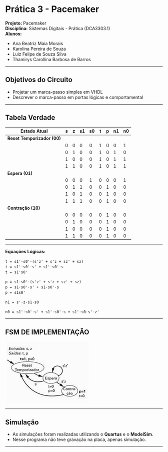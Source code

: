 # Prática 3 - Pacemaker

**Projeto:** Pacemaker  
**Disciplina:** Sistemas Digitais - Prática (DCA3303.1)  
**Alunos:**  
- Ana Beatriz Maia Morais  
- Karolina Pereira de Souza  
- Luiz Felipe de Souza Silva  
- Thamirys Carollina Barbosa de Barros  

---

## Objetivos do Circuito

- Projetar um marca-passo simples em VHDL  
- Descrever o marca-passo em portas lógicas e comportamental  

---

## Tabela Verdade

| Estado Atual | s | z | s1 | s0 | t | p | n1 | n0 |
|--------------|---|---|----|----|---|---|----|----|
| **Reset Temporizador (00)** |||||||||
|              | 0 | 0 | 0  | 0  | 1 | 0 | 0  | 1  |
|              | 0 | 1 | 0  | 0  | 1 | 0 | 1  | 0  |
|              | 1 | 0 | 0  | 0  | 1 | 0 | 1  | 1  |
|              | 1 | 1 | 0  | 0  | 1 | 0 | 1  | 1  |
| **Espera (01)** |||||||||
|              | 0 | 0 | 0  | 1  | 0 | 0 | 0  | 1  |
|              | 0 | 1 | 1  | 0  | 0 | 1 | 0  | 0  |
|              | 1 | 0 | 1  | 0  | 0 | 1 | 0  | 0  |
|              | 1 | 1 | 1  | 0  | 0 | 1 | 0  | 0  |
| **Contração (10)** |||||||||
|              | 0 | 0 | 0  | 0  | 0 | 1 | 0  | 0  |
|              | 0 | 1 | 0  | 0  | 0 | 1 | 0  | 0  |
|              | 1 | 0 | 0  | 0  | 0 | 1 | 0  | 0  |
|              | 1 | 1 | 0  | 0  | 0 | 1 | 0  | 0  |


---

**Equações Lógicas:**

`t = s1'·s0'·(s'z' + s'z + sz' + sz)`  
`t = s1'·s0'·s' + s1'·s0'·s`\
`t = s1's0'`

`p = s1·s0'·(s'z' + s'z + sz' + sz)`  
`p = s1·s0'·s' + s1·s0'·s` \
`p = s1s0'`

`n1 = s'·z·s1·s0`  

`n0 = s1'·s0'·s' + s1'·s0'·s + s1'·s0·s'·z'`

---

## FSM DE IMPLEMENTAÇÃO

![FSM PACEMAKER](pacemaker.jpg)  

---

## Simulação

- As simulações foram realizadas utilizando o **Quartus** e o **ModelSim**.  
- Nesse programa não teve gravação na placa, apenas simulação.  

---




